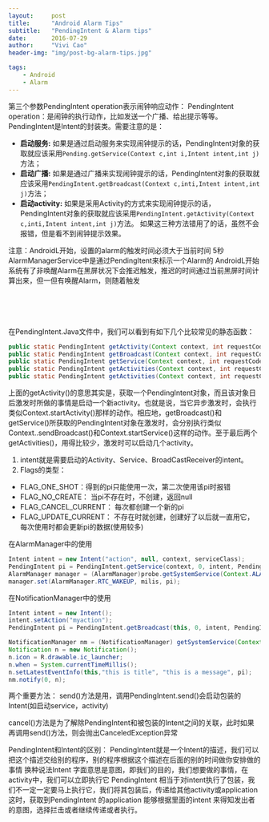 ```yaml
---
layout:     post
title:      "Android Alarm Tips"
subtitle:   "PendingIntent & Alarm tips"
date:       2016-07-29
author:     "Vivi Cao"
header-img: "img/post-bg-alarm-tips.jpg"

tags:
    - Android
    - Alarm
---
```




第三个参数PendingIntent operation表示闹钟响应动作：
PendingIntent operation：是闹钟的执行动作，比如发送一个广播、给出提示等等。PendingIntent是Intent的封装类。需要注意的是：

* **启动服务:** 如果是通过启动服务来实现闹钟提示的话，PendingIntent对象的获取就应该采用`Pending.getService(Context c,int i,Intent intent,int j)`方法；
* **启动广播:** 如果是通过广播来实现闹钟提示的话，PendingIntent对象的获取就应该采用`PendingIntent.getBroadcast(Context c,inti,Intent intent,int j)`方法；
* **启动activity:** 如果是采用Activity的方式来实现闹钟提示的话，PendingIntent对象的获取就应该采用`PendingIntent.getActivity(Context c,inti,Intent intent,int j)`方法。
如果这三种方法错用了的话，虽然不会报错，但是看不到闹钟提示效果。

注意：AndroidL开始，设置的alarm的触发时间必须大于当前时间 5秒
AlarmManagerService中是通过PendingItent来标示一个Alarm的
AndroidL开始系统有了非唤醒Alarm在黑屏状况下会推迟触发，推迟的时间通过当前黑屏时间计算出来，但一但有唤醒Alarm，则随着触发


<br>
<br>
<br>
<br>
在PendingIntent.Java文件中，我们可以看到有如下几个比较常见的静态函数：

```Java
public static PendingIntent getActivity(Context context, int requestCode, Intent intent, int flags)
public static PendingIntent getBroadcast(Context context, int requestCode, Intent intent, int flags)
public static PendingIntent getService(Context context, int requestCode, Intent intent, int flags)
public static PendingIntent getActivities(Context context, int requestCode, Intent[] intents, int flags)
public static PendingIntent getActivities(Context context, int requestCode, Intent[] intents, int flags, Bundle options)
```


上面的getActivity()的意思其实是，获取一个PendingIntent对象，而且该对象日后激发时所做的事情是启动一个新activity。也就是说，当它异步激发时，会执行类似Context.startActivity()那样的动作。相应地，getBroadcast()和getService()所获取的PendingIntent对象在激发时，会分别执行类似Context..sendBroadcast()和Context.startService()这样的动作。至于最后两个getActivities()，用得比较少，激发时可以启动几个activity。

1. intent就是需要启动的Activity、Service、BroadCastReceiver的intent。
2. Flags的类型：
  * FLAG_ONE_SHOT：得到的pi只能使用一次，第二次使用该pi时报错
  * FLAG_NO_CREATE： 当pi不存在时，不创建，返回null
  * FLAG_CANCEL_CURRENT： 每次都创建一个新的pi
  * FLAG_UPDATE_CURRENT： 不存在时就创建，创建好了以后就一直用它，每次使用时都会更新pi的数据(使用较多)

在AlarmManager中的使用

```java
Intent intent = new Intent("action", null, context, serviceClass);  
PendingIntent pi = PendingIntent.getService(context, 0, intent, PendingIntent.FLAG_UPDATE_CURRENT);  
AlarmManager manager = (AlarmManager)probe.getSystemService(Context.ALARM_SERVICE);  
manager.set(AlarmManager.RTC_WAKEUP, milis, pi);
```


在NotificationManager中的使用

```java
Intent intent = new Intent();  
intent.setAction("myaction");  
PendingIntent pi = PendingIntent.getBroadcast(this, 0, intent, PendingIntent.FLAG_UPDATE_CURRENT);  

NotificationManager nm = (NotificationManager) getSystemService(Context.NOTIFICATION_SERVICE);  
Notification n = new Notification();  
n.icon = R.drawable.ic_launcher;  
n.when = System.currentTimeMillis();  
n.setLatestEventInfo(this,"this is title", "this is a message", pi);  
nm.notify(0, n);
```


两个重要方法：
send()方法是用，调用PendingIntent.send()会启动包装的Intent(如启动service，activity)

cancel()方法是为了解除PendingIntent和被包装的Intent之间的关联，此时如果再调用send()方法，则会抛出CanceledException异常

PendingIntent和Intent的区别：
PendingIntent就是一个Intent的描述，我们可以把这个描述交给别的程序，别的程序根据这个描述在后面的别的时间做你安排做的事情
换种说法Intent 字面意思是意图，即我们的目的，我们想要做的事情，在activity中，我们可以立即执行它
PendingIntent 相当于对intent执行了包装，我们不一定一定要马上执行它，我们将其包装后，传递给其他activity或application
这时，获取到PendingIntent 的application 能够根据里面的intent 来得知发出者的意图，选择拦击或者继续传递或者执行。
